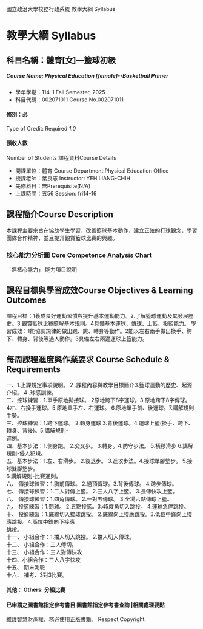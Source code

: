 國立政治大學校務行政系統 教學大綱 Syllabus
# 教學大綱 Syllabus
##  科目名稱：體育[女]—籃球初級 
#####  Course Name: Physical Education [female]--Basketball Primer
  * 學年學期：114-1 Fall Semester, 2025 
  * 科目代碼：002071011 Course No.002071011
#### 修別：必
Type of Credit: Required 
_1.0_
#### 預收人數
Number of Students
課程資料Course Details
  * 開課單位：體育 Course Department:Physical Education Office 
  * 授課老師：葉良志 Instructor: YEH LIANG-CHIH 
  * 先修科目：無Prerequisite(N/A)
  * 上課時間：五56 Session: fri14-16
##  課程簡介Course Description
本課程主要宗旨在協助學生學習、改善籃球基本動作，建立正確的打球觀念，學習團隊合作精神，並且提升觀賞籃球比賽的興趣。
###  核心能力分析圖 Core Competence Analysis Chart
「無核心能力」 
能力項目說明
##  課程目標與學習成效Course Objectives & Learning Outcomes 
課程目標：1養成良好運動習慣與提升基本運動能力。2.了解籃球運動及其發展歷史。3.觀賞籃球比賽瞭解基本規則。4具備基本運球、傳球、上籃、投籃能力。
學習成效：1能協調規律的做出跑、跳、轉身等動作。2能以左右兩手做出換手、胯下、轉身、背後等過人動作。3具備左右兩邊運球上籃能力。
##  每周課程進度與作業要求 Course Schedule & Requirements
一、1.上課規定事項說明。 2 .課程內容與教學目標簡介3.籃球運動的歷史、起源介紹。 4 .球感訓練。  
二、控球練習：1.單手原地拋接球。 2原地跨下8字運球。3.原地跨下8字傳球。  
4左、右換手運球。5.原地單手左、右運球。 6.原地單手前、後運球。7.講解規則-手勢。  
三、控球練習：1.跨下運球。 2.轉身運球 3.背後運球。4.運球上籃(換手、跨下、轉身、背後)。5.講解規則-  
違例。  
四、基本步法：1.側身跑。 2.交叉步。 3.轉身。4.防守步法。 5.橫移滑步 6.講解規則-侵人犯規。  
五、基本步法：1.左、右滑步。 2.後退步。 3.進攻步法。4.接球單腳墊步。 5.接球雙腳墊步。  
6.講解規則-比賽通則。  
六、 傳接球練習：1.胸前傳球。 2.過頂傳球。3.背後傳球。 4.跨步傳球。  
七、 傳接球練習：1.二人對傳上籃。 2.三人八字上籃。 3.長傳快攻上籃。  
八、 傳接球練習：1.四角傳球。 2.一對五傳球。 3.全場六點傳球上籃。  
九、 投籃練習：1.罰球。 2.五點投籃。3.45度角切入跳投。 4.運球急停跳投。  
十、 投籃練習：1.底線切入接球跳投。 2.底線向上接應跳投。3.低位中鋒向上接應跳投。4.高位中鋒向下接應  
跳投。  
十一、 小組合作：1.擋人切入跳投。 2.擋人切入傳球。  
十二、 小組合作：三人傳切。   
十三、 小組合作：三人對傳快攻  
十四、小組合作：三人八字快攻  
十五、 期末測驗  
十六、 補考、3對3比賽。
####  其他： Others: 分組比賽 
####  已申請之圖書館指定參考書目  圖書館指定參考書查詢 |相關處理要點
維護智慧財產權，務必使用正版書籍。 Respect Copyright.